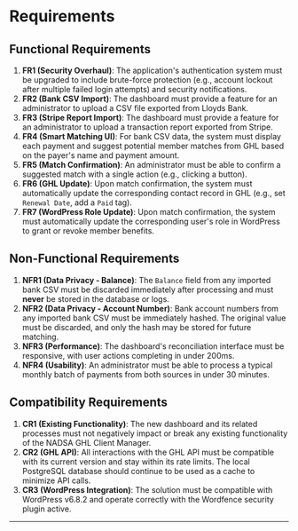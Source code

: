 # Requirements

## Functional Requirements

1.  **FR1 (Security Overhaul)**: The application's authentication system must be upgraded to include brute-force protection (e.g., account lockout after multiple failed login attempts) and security notifications.
2.  **FR2 (Bank CSV Import)**: The dashboard must provide a feature for an administrator to upload a CSV file exported from Lloyds Bank.
3.  **FR3 (Stripe Report Import)**: The dashboard must provide a feature for an administrator to upload a transaction report exported from Stripe.
4.  **FR4 (Smart Matching UI)**: For bank CSV data, the system must display each payment and suggest potential member matches from GHL based on the payer's name and payment amount.
5.  **FR5 (Match Confirmation)**: An administrator must be able to confirm a suggested match with a single action (e.g., clicking a button).
6.  **FR6 (GHL Update)**: Upon match confirmation, the system must automatically update the corresponding contact record in GHL (e.g., set `Renewal Date`, add a `Paid` tag).
7.  **FR7 (WordPress Role Update)**: Upon match confirmation, the system must automatically update the corresponding user's role in WordPress to grant or revoke member benefits.

## Non-Functional Requirements

1.  **NFR1 (Data Privacy - Balance)**: The `Balance` field from any imported bank CSV must be discarded immediately after processing and must **never** be stored in the database or logs.
2.  **NFR2 (Data Privacy - Account Number)**: Bank account numbers from any imported bank CSV must be immediately hashed. The original value must be discarded, and only the hash may be stored for future matching.
3.  **NFR3 (Performance)**: The dashboard's reconciliation interface must be responsive, with user actions completing in under 200ms.
4.  **NFR4 (Usability)**: An administrator must be able to process a typical monthly batch of payments from both sources in under 30 minutes.

## Compatibility Requirements

1.  **CR1 (Existing Functionality)**: The new dashboard and its related processes must not negatively impact or break any existing functionality of the NADSA GHL Client Manager.
2.  **CR2 (GHL API)**: All interactions with the GHL API must be compatible with its current version and stay within its rate limits. The local PostgreSQL database should continue to be used as a cache to minimize API calls.
3.  **CR3 (WordPress Integration)**: The solution must be compatible with WordPress v6.8.2 and operate correctly with the Wordfence security plugin active.

---